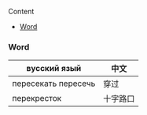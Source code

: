 Content

- [Word](#word)

### Word

| вусский язый        | 中文   |
|---------------------|------|
| пересекать пересечь | 穿过   |
| перекресток         | 十字路口 |

